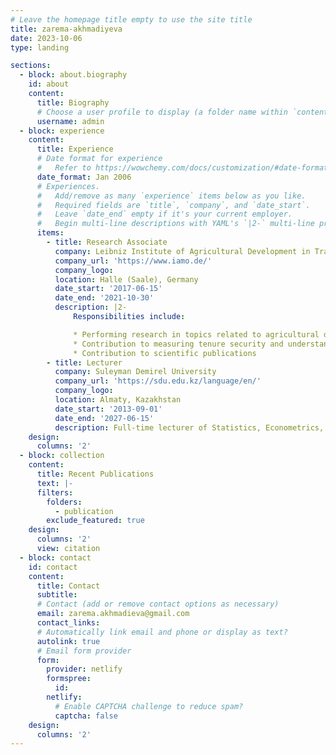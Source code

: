 ```yaml
---
# Leave the homepage title empty to use the site title
title: zarema-akhmadiyeva
date: 2023-10-06
type: landing

sections:
  - block: about.biography
    id: about
    content:
      title: Biography
      # Choose a user profile to display (a folder name within `content/authors/`)
      username: admin
  - block: experience
    content:
      title: Experience
      # Date format for experience
      #   Refer to https://wowchemy.com/docs/customization/#date-format
      date_format: Jan 2006
      # Experiences.
      #   Add/remove as many `experience` items below as you like.
      #   Required fields are `title`, `company`, and `date_start`.
      #   Leave `date_end` empty if it's your current employer.
      #   Begin multi-line descriptions with YAML's `|2-` multi-line prefix.
      items:
        - title: Research Associate
          company: Leibniz Institute of Agricultural Development in Transition Economies(IAMO). Department of Agricultural Policy
          company_url: 'https://www.iamo.de/'
          company_logo: 
          location: Halle (Saale), Germany
          date_start: '2017-06-15'
          date_end: '2021-10-30'
          description: |2-
              Responsibilities include:

              * Performing research in topics related to agricultural development andland reforms in countries with transition economies;
              * Contribution to measuring tenure security and understanding itsinfluence on producers’ incentives
              * Contribution to scientific publications
        - title: Lecturer
          company: Suleyman Demirel University
          company_url: 'https://sdu.edu.kz/language/en/'
          company_logo: 
          location: Almaty, Kazakhstan
          date_start: '2013-09-01'
          date_end: '2027-06-15'
          description: Full-time lecturer of Statistics, Econometrics, Principles of Economics,and Sustainable Development for students of Faculty of Economics andAdministrative Sciences.
    design:
      columns: '2'
  - block: collection
    content:
      title: Recent Publications
      text: |-
      filters:
        folders:
          - publication
        exclude_featured: true
    design:
      columns: '2'
      view: citation
  - block: contact
    id: contact
    content:
      title: Contact
      subtitle:
      # Contact (add or remove contact options as necessary)
      email: zarema.akhmadieva@gmail.com
      contact_links:
      # Automatically link email and phone or display as text?
      autolink: true
      # Email form provider
      form:
        provider: netlify
        formspree:
          id:
        netlify:
          # Enable CAPTCHA challenge to reduce spam?
          captcha: false
    design:
      columns: '2'
---
```

